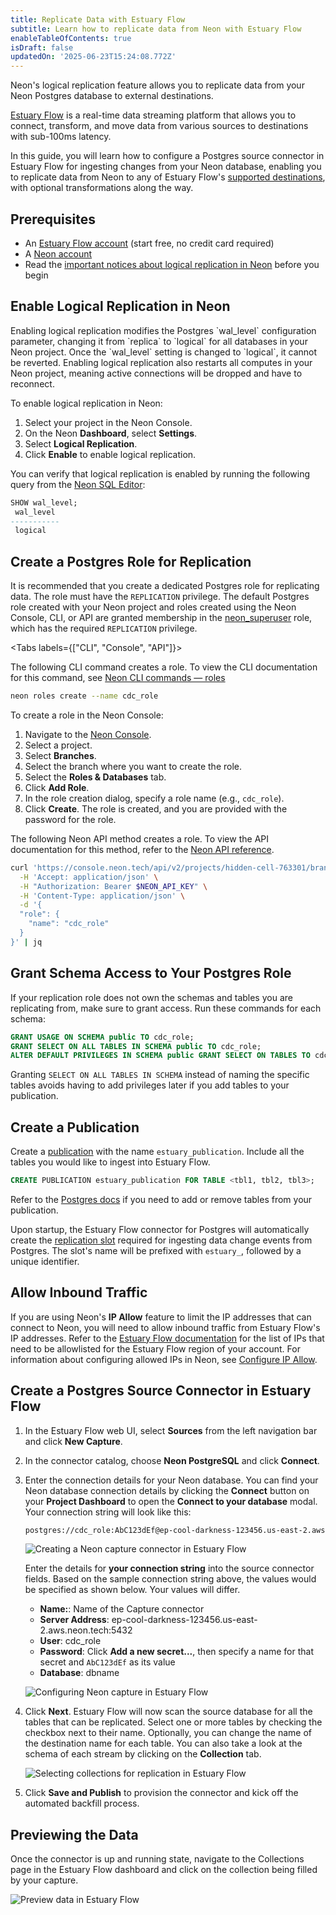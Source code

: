 ```yaml
---
title: Replicate Data with Estuary Flow
subtitle: Learn how to replicate data from Neon with Estuary Flow
enableTableOfContents: true
isDraft: false
updatedOn: '2025-06-23T15:24:08.772Z'
---
```


Neon's logical replication feature allows you to replicate data from your Neon Postgres database to external destinations.

[Estuary Flow](https://estuary.dev/) is a real-time data streaming platform that allows you to connect, transform, and move data from various sources to destinations with sub-100ms latency.

In this guide, you will learn how to configure a Postgres source connector in Estuary Flow for ingesting changes from your Neon database, enabling you to replicate data from Neon to any of Estuary Flow's [supported destinations](https://docs.estuary.dev/reference/Connectors/materialization-connectors/#available-materialization-connectors), with optional transformations along the way.

## Prerequisites

- An [Estuary Flow account](https://dashboard.estuary.dev/register) (start free, no credit card required)
- A [Neon account](https://console.neon.tech/)
- Read the [important notices about logical replication in Neon](/docs/guides/logical-replication-neon#important-notices) before you begin

## Enable Logical Replication in Neon

<Admonition type="important">
Enabling logical replication modifies the Postgres `wal_level` configuration parameter, changing it from `replica` to `logical` for all databases in your Neon project. Once the `wal_level` setting is changed to `logical`, it cannot be reverted. Enabling logical replication also restarts all computes in your Neon project, meaning active connections will be dropped and have to reconnect.
</Admonition>

To enable logical replication in Neon:

1. Select your project in the Neon Console.
2. On the Neon **Dashboard**, select **Settings**.
3. Select **Logical Replication**.
4. Click **Enable** to enable logical replication.

You can verify that logical replication is enabled by running the following query from the [Neon SQL Editor](https://docs.neon.tech/docs/query-with-neon-sql-editor):

```sql
SHOW wal_level;
 wal_level
-----------
 logical
```

## Create a Postgres Role for Replication

It is recommended that you create a dedicated Postgres role for replicating data. The role must have the `REPLICATION` privilege. The default Postgres role created with your Neon project and roles created using the Neon Console, CLI, or API are granted membership in the [neon_superuser](https://docs.neon.tech/docs/manage/roles#the-neonsuperuser-role) role, which has the required `REPLICATION` privilege.

<Tabs labels={["CLI", "Console", "API"]}>

<TabItem>

The following CLI command creates a role. To view the CLI documentation for this command, see [Neon CLI commands — roles](https://api-docs.neon.tech/reference/createprojectbranchrole)

```bash
neon roles create --name cdc_role
```

</TabItem>

<TabItem>

To create a role in the Neon Console:

1. Navigate to the [Neon Console](https://console.neon.tech).
2. Select a project.
3. Select **Branches**.
4. Select the branch where you want to create the role.
5. Select the **Roles & Databases** tab.
6. Click **Add Role**.
7. In the role creation dialog, specify a role name (e.g., `cdc_role`).
8. Click **Create**. The role is created, and you are provided with the password for the role.

</TabItem>

<TabItem>

The following Neon API method creates a role. To view the API documentation for this method, refer to the [Neon API reference](/docs/reference/cli-roles).

```bash
curl 'https://console.neon.tech/api/v2/projects/hidden-cell-763301/branches/br-blue-tooth-671580/roles' \
  -H 'Accept: application/json' \
  -H "Authorization: Bearer $NEON_API_KEY" \
  -H 'Content-Type: application/json' \
  -d '{
  "role": {
    "name": "cdc_role"
  }
}' | jq
```

</TabItem>

</Tabs>

## Grant Schema Access to Your Postgres Role

If your replication role does not own the schemas and tables you are replicating from, make sure to grant access. Run these commands for each schema:

```sql
GRANT USAGE ON SCHEMA public TO cdc_role;
GRANT SELECT ON ALL TABLES IN SCHEMA public TO cdc_role;
ALTER DEFAULT PRIVILEGES IN SCHEMA public GRANT SELECT ON TABLES TO cdc_role;
```

Granting `SELECT ON ALL TABLES IN SCHEMA` instead of naming the specific tables avoids having to add privileges later if you add tables to your publication.

## Create a Publication

Create a [publication](https://www.postgresql.org/docs/current/sql-createpublication.html) with the name `estuary_publication`. Include all the tables you would like to ingest into Estuary Flow.

```sql
CREATE PUBLICATION estuary_publication FOR TABLE <tbl1, tbl2, tbl3>;
```

Refer to the [Postgres docs](https://www.postgresql.org/docs/current/sql-alterpublication.html) if you need to add or remove tables from your publication.

Upon startup, the Estuary Flow connector for Postgres will automatically create the [replication slot](https://www.postgresql.org/docs/current/logicaldecoding-explanation.html#LOGICALDECODING-REPLICATION-SLOTS) required for ingesting data change events from Postgres. The slot's name will be prefixed with `estuary_`, followed by a unique identifier.

## Allow Inbound Traffic

If you are using Neon's **IP Allow** feature to limit the IP addresses that can connect to Neon, you will need to allow inbound traffic from Estuary Flow's IP addresses.
Refer to the [Estuary Flow documentation](https://docs.estuary.dev/reference/allow-ip-addresses/#ip-addresses-to-allowlist) for the list of IPs that need to be allowlisted for the Estuary Flow region of your account.
For information about configuring allowed IPs in Neon, see [Configure IP Allow](https://docs.neon.tech/docs/manage/projects#configure-ip-allow).

## Create a Postgres Source Connector in Estuary Flow

1. In the Estuary Flow web UI, select **Sources** from the left navigation bar and click **New Capture**.
2. In the connector catalog, choose **Neon PostgreSQL** and click **Connect**.
3. Enter the connection details for your Neon database. You can find your Neon database connection details by clicking the **Connect** button on your **Project Dashboard** to open the **Connect to your database** modal. Your connection string will look like this:

   ```bash shouldWrap
   postgres://cdc_role:AbC123dEf@ep-cool-darkness-123456.us-east-2.aws.neon.tech/dbname?sslmode=require
   ```

   ![Creating a Neon capture connector in Estuary Flow](/docs/guides/estuary_flow_create_neon_capture.png)

   Enter the details for **your connection string** into the source connector fields. Based on the sample connection string above, the values would be specified as shown below. Your values will differ.
   - **Name:**: Name of the Capture connector
   - **Server Address**: ep-cool-darkness-123456.us-east-2.aws.neon.tech:5432
   - **User**: cdc_role
   - **Password**: Click **Add a new secret...**, then specify a name for that secret and `AbC123dEf` as its value
   - **Database**: dbname

   ![Configuring Neon capture in Estuary Flow](/docs/guides/estuary_flow_configure_neon_capture.png)

4. Click **Next**. Estuary Flow will now scan the source database for all the tables that can be replicated. Select one or more tables by checking the checkbox next to their name.
   Optionally, you can change the name of the destination name for each table. You can also take a look at the schema of each stream by clicking on the **Collection** tab.

   ![Selecting collections for replication in Estuary Flow](/docs/guides/estuary_flow_configure_collections.png)

5. Click **Save and Publish** to provision the connector and kick off the automated backfill process.

## Previewing the Data

Once the connector is up and running state, navigate to the Collections page in the Estuary Flow dashboard and click on the collection being filled by your capture.

![Preview data in Estuary Flow](/docs/guides/estuary_flow_preview_collections.png)
